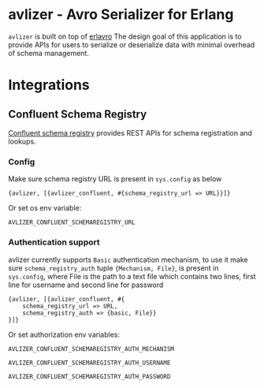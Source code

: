 # avlizer - Avro Serializer for Erlang

`avlizer` is built on top of [erlavro](https://github.com/klarna/erlavro)
The design goal of this application is to provide APIs for users to serialize
or deserialize data with minimal overhead of schema management.

# Integrations

## Confluent Schema Registry

[Confluent schema registry](https://github.com/confluentinc/schema-registry)
provides REST APIs for schema registration and lookups.

### Config
Make sure schema registry URL is present in `sys.config` as below

```
{avlizer, [{avlizer_confluent, #{schema_registry_url => URL}}]}
```

Or set os env variable: 

`AVLIZER_CONFLUENT_SCHEMAREGISTRY_URL`

### Authentication support
avlizer currently supports `Basic` authentication mechanism, to use it make sure `schema_registry_auth` tuple `{Mechanism, File}`, is present in `sys.config`, where File is the path to a text file which contains two lines, first line for username and second line for password

```
{avlizer, [{avlizer_confluent, #{
    schema_registry_url => URL, 
    schema_registry_auth => {basic, File}}
}]}
```

Or set authorization env variables:

`AVLIZER_CONFLUENT_SCHEMAREGISTRY_AUTH_MECHANISM`

`AVLIZER_CONFLUENT_SCHEMAREGISTRY_AUTH_USERNAME`

`AVLIZER_CONFLUENT_SCHEMAREGISTRY_AUTH_PASSWORD`
